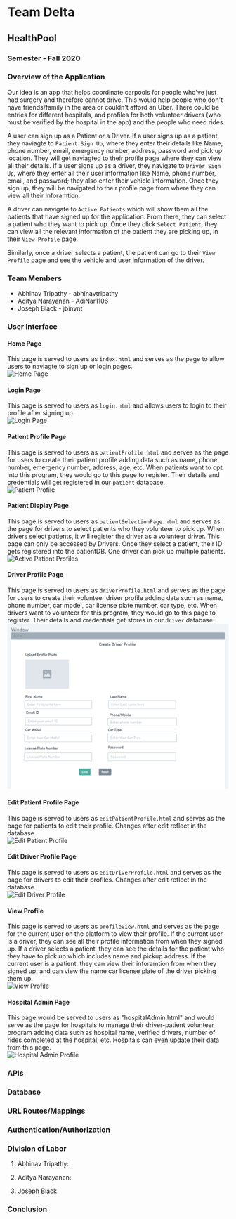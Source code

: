 # Team Delta

## HealthPool

### Semester - Fall 2020

### Overview of the Application

Our idea is an app that helps coordinate carpools for people who've just had surgery and therefore cannot drive. This would help people who don't have friends/family in the area or couldn't afford an Uber. There could be entries for different hospitals, and profiles for both volunteer drivers (who must be verified by the hospital in the app) and the people who need rides.

A user can sign up as a Patient or a Driver. If a user signs up as a patient, they naviagte to `Patient Sign Up`, where they enter their details like Name, phone number, email, emergency number, address, password and pick up location. They will get naviagted to their profile page where they can view all their details. If a user signs up as a driver, they navigate to `Driver Sign Up`, where they enter all their user information like Name, phone number, email, and password; they also enter their vehicle information. Once they sign up, they will be navigated to their profile page from where they can view all their inforamtion.

A driver can navigate to `Active Patients` which will show them all the patients that have signed up for the application. From there, they can select a patient who they want to pick up. Once they click `Select Patient`, they can view all the relevant information of the patient they are picking up, in their `View Profile` page.

Similarly, once a driver selects a patient, the patient can go to their `View Profile` page and see the vehicle and user information of the driver.

### Team Members

* Abhinav Tripathy - abhinavtripathy
* Aditya Narayanan - AdiNar1106
* Joseph Black - jbinvnt

### User Interface

#### Home Page

This page is served to users as `index.html` and serves as the page to allow users to naviagte to sign up or login pages.  
![Home Page]()

#### Login Page

This page is served to users as `login.html` and allows users to login to their profile after signing up.  
![Login Page]()

#### Patient Profile Page

This page is served to users as `patientProfile.html` and serves as the page for users to create their patient profile adding data such as name, phone number, emergency number, address, age, etc. When patients want to opt into this program, they would go to this page to register. Their details and credentials will get registered in our `patient` database.  
![Patient Profile]()

#### Patient Display Page

This page is served to users as `patientSelectionPage.html` and serves as the page for drivers to select patients who they volunteer to pick up. When drivers select patients, it will register the driver as a volunteer driver. This page can only be accessed by Drivers. Once they select a patient, their ID gets registered into the patientDB. One driver can pick up multiple patients.  
![Active Patient Profiles]()

#### Driver Profile Page

This page is served to users as `driverProfile.html` and serves as the page for users to create their volunteer driver profile adding data such as name, phone number, car model, car license plate number, car type, etc. When drivers want to volunteer for this program, they would go to this page to register. Their details and credentials get stores in our `driver` database.
![Driver Profile](wireframes/driverProfile.png?raw=true)

#### Edit Patient Profile Page

This page is served to users as `editPatientProfile.html` and serves as the page for patients to edit their profile. Changes after edit reflect in the database.  
![Edit Patient Profile]()

#### Edit Driver Profile Page

This page is served to users as `editDriverProfile.html` and serves as the page for drivers to edit their profiles. Changes after edit reflect in the database.  
![Edit Driver Profile]()

#### View Profile

This page is served to users as `profileView.html` and serves as the page for the current user on the platform to view their profile. If the current user is a driver, they can see all their profile information from when they signed up. If a driver selects a patient, they can see the details for the patient who they have to pick up which includes name and pickup address. If the current user is a patient, they can view their inforamtion from when they signed up, and can view the name car license plate of the driver picking them up.  
![View Profile]()

#### Hospital Admin Page

This page would be served to users as "hospitalAdmin.html" and would serve as the page for hospitals to manage their driver-patient volunteer program adding data such as hospital name, verified drivers, number of rides completed at the hospital, etc. Hospitals can even update their data from this page.  
![Hospital Admin Profile]()

### APIs

### Database

### URL Routes/Mappings

### Authentication/Authorization

### Division of Labor

1. Abhinav Tripathy:

2. Aditya Narayanan:

3. Joseph Black

### Conclusion
